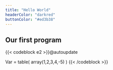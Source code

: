 ```yaml
---
title: "Hello World"
headerColor: "darkred"
buttonColor: "#ed3b38"
---
```

## Our first program

{{< codeblock e2 >}}@autoupdate

Var = table(
  array(1,2,3,4,-5)
)
{{< /codeblock >}}